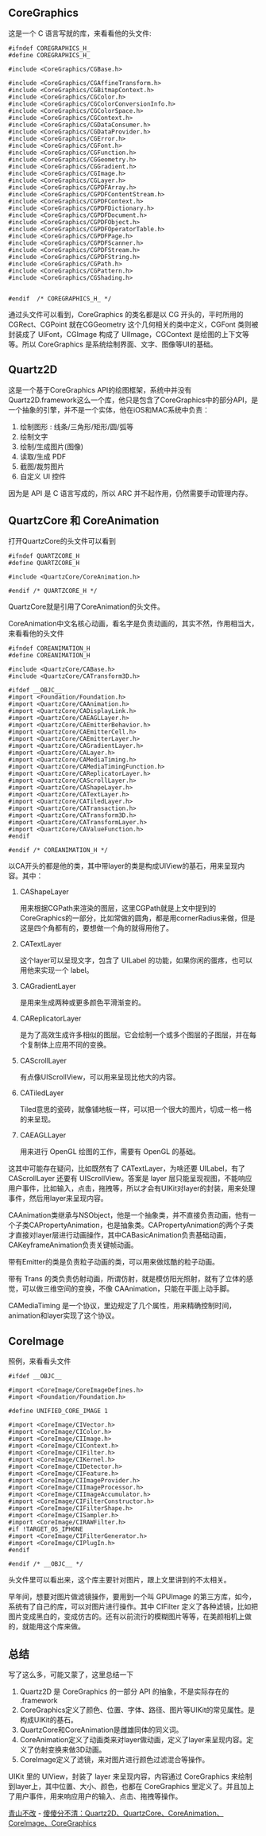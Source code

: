 
## CoreGraphics

这是一个 C 语言写就的库，来看看他的头文件:

```
#ifndef COREGRAPHICS_H_
#define COREGRAPHICS_H_

#include <CoreGraphics/CGBase.h>

#include <CoreGraphics/CGAffineTransform.h>
#include <CoreGraphics/CGBitmapContext.h>
#include <CoreGraphics/CGColor.h>
#include <CoreGraphics/CGColorConversionInfo.h>
#include <CoreGraphics/CGColorSpace.h>
#include <CoreGraphics/CGContext.h>
#include <CoreGraphics/CGDataConsumer.h>
#include <CoreGraphics/CGDataProvider.h>
#include <CoreGraphics/CGError.h>
#include <CoreGraphics/CGFont.h>
#include <CoreGraphics/CGFunction.h>
#include <CoreGraphics/CGGeometry.h>
#include <CoreGraphics/CGGradient.h>
#include <CoreGraphics/CGImage.h>
#include <CoreGraphics/CGLayer.h>
#include <CoreGraphics/CGPDFArray.h>
#include <CoreGraphics/CGPDFContentStream.h>
#include <CoreGraphics/CGPDFContext.h>
#include <CoreGraphics/CGPDFDictionary.h>
#include <CoreGraphics/CGPDFDocument.h>
#include <CoreGraphics/CGPDFObject.h>
#include <CoreGraphics/CGPDFOperatorTable.h>
#include <CoreGraphics/CGPDFPage.h>
#include <CoreGraphics/CGPDFScanner.h>
#include <CoreGraphics/CGPDFStream.h>
#include <CoreGraphics/CGPDFString.h>
#include <CoreGraphics/CGPath.h>
#include <CoreGraphics/CGPattern.h>
#include <CoreGraphics/CGShading.h>


#endif  /* COREGRAPHICS_H_ */
```

通过头文件可以看到，CoreGraphics 的类名都是以 CG 开头的，平时所用的 CGRect、CGPoint 就在CGGeometry 这个几何相关的类中定义，CGFont 类则被封装成了 UIFont，CGImage 构成了 UIImage，CGContext 是绘图的上下文等等。所以 CoreGraphics 是系统绘制界面、文字、图像等UI的基础。

## Quartz2D

这是一个基于CoreGraphics API的绘图框架，系统中并没有Quartz2D.framework这么一个库，他只是包含了CoreGraphics中的部分API，是一个抽象的引擎，并不是一个实体，他在iOS和MAC系统中负责：

1. 绘制图形 : 线条/三角形/矩形/圆/弧等
2. 绘制文字
3. 绘制/生成图片(图像)
4. 读取/生成 PDF
5. 截图/裁剪图片
6. 自定义 UI 控件

因为是 API 是 C 语言写成的，所以 ARC 并不起作用，仍然需要手动管理内存。

## QuartzCore 和 CoreAnimation

打开QuartzCore的头文件可以看到

```
#ifndef QUARTZCORE_H
#define QUARTZCORE_H

#include <QuartzCore/CoreAnimation.h>

#endif /* QUARTZCORE_H */
```

QuartzCore就是引用了CoreAnimation的头文件。

CoreAnimation中文名核心动画，看名字是负责动画的，其实不然，作用相当大，来看看他的头文件

```
#ifndef COREANIMATION_H
#define COREANIMATION_H

#include <QuartzCore/CABase.h>
#include <QuartzCore/CATransform3D.h>

#ifdef __OBJC__
#import <Foundation/Foundation.h>
#import <QuartzCore/CAAnimation.h>
#import <QuartzCore/CADisplayLink.h>
#import <QuartzCore/CAEAGLLayer.h>
#import <QuartzCore/CAEmitterBehavior.h>
#import <QuartzCore/CAEmitterCell.h>
#import <QuartzCore/CAEmitterLayer.h>
#import <QuartzCore/CAGradientLayer.h>
#import <QuartzCore/CALayer.h>
#import <QuartzCore/CAMediaTiming.h>
#import <QuartzCore/CAMediaTimingFunction.h>
#import <QuartzCore/CAReplicatorLayer.h>
#import <QuartzCore/CAScrollLayer.h>
#import <QuartzCore/CAShapeLayer.h>
#import <QuartzCore/CATextLayer.h>
#import <QuartzCore/CATiledLayer.h>
#import <QuartzCore/CATransaction.h>
#import <QuartzCore/CATransform3D.h>
#import <QuartzCore/CATransformLayer.h>
#import <QuartzCore/CAValueFunction.h>
#endif

#endif /* COREANIMATION_H */
```

以CA开头的都是他的类，其中带layer的类是构成UIView的基石，用来呈现内容。其中：

1. CAShapeLayer

	用来根据CGPath来渲染的图层，这里CGPath就是上文中提到的CoreGraphics的一部分，比如常做的圆角，都是用cornerRadius来做，但是这是四个角都有的，要想做一个角的就得用他了。

2. CATextLayer

	这个layer可以呈现文字，包含了 UILabel 的功能，如果你闲的蛋疼，也可以用他来实现一个 label。

3. CAGradientLayer

	是用来生成两种或更多颜色平滑渐变的。

4. CAReplicatorLayer

	是为了高效生成许多相似的图层。它会绘制一个或多个图层的子图层，并在每个复制体上应用不同的变换。

5. CAScrollLayer

	有点像UIScrollView，可以用来呈现比他大的内容。

6. CATiledLayer

	Tiled意思的瓷砖，就像铺地板一样，可以把一个很大的图片，切成一格一格的来呈现。

7. CAEAGLLayer

	用来进行 OpenGL 绘图的工作，需要有 OpenGL 的基础。

这其中可能存在疑问，比如既然有了 CATextLayer，为啥还要 UILabel，有了 CAScrollLayer 还要有 UIScrollView。答案是 layer 层只能呈现视图，不能响应用户事件，比如输入，点击，拖拽等，所以才会有UIKit对layer的封装，用来处理事件，然后用layer来呈现内容。

CAAnimation类继承与NSObject，他是一个抽象类，并不直接负责动画，他有一个子类CAPropertyAnimation，也是抽象类。CAPropertyAnimation的两个子类才直接对layer层进行动画操作，其中CABasicAnimation负责基础动画，CAKeyframeAnimation负责关键帧动画。

带有Emitter的类是负责粒子动画的类，可以用来做炫酷的粒子动画。

带有 Trans 的类负责仿射动画，所谓仿射，就是模仿阳光照射，就有了立体的感觉，可以做三维空间的变换，不像 CAAnimation，只能在平面上动手脚。

CAMediaTiming 是一个协议，里边规定了几个属性，用来精确控制时间，animation和layer实现了这个协议。

## CoreImage

照例，来看看头文件

```
#ifdef __OBJC__

#import <CoreImage/CoreImageDefines.h>
#import <Foundation/Foundation.h>

#define UNIFIED_CORE_IMAGE 1

#import <CoreImage/CIVector.h>
#import <CoreImage/CIColor.h>
#import <CoreImage/CIImage.h>
#import <CoreImage/CIContext.h>
#import <CoreImage/CIFilter.h>
#import <CoreImage/CIKernel.h>
#import <CoreImage/CIDetector.h>
#import <CoreImage/CIFeature.h>
#import <CoreImage/CIImageProvider.h>
#import <CoreImage/CIImageProcessor.h>
#import <CoreImage/CIImageAccumulator.h>
#import <CoreImage/CIFilterConstructor.h>
#import <CoreImage/CIFilterShape.h>
#import <CoreImage/CISampler.h>
#import <CoreImage/CIRAWFilter.h>
#if !TARGET_OS_IPHONE
#import <CoreImage/CIFilterGenerator.h>
#import <CoreImage/CIPlugIn.h>
#endif

#endif /* __OBJC__ */
```

头文件里可以看出来，这个库主要针对图片，跟上文里讲到的不太相关。

早年间，想要对图片做滤镜操作，要用到一个叫 GPUImage 的第三方库，如今，系统有了自己的库，可以对图片进行操作。其中 CIFilter 定义了各种滤镜，比如把图片变成黑白的，变成仿古的。还有以前流行的模糊图片等等，在美颜相机上做的，就能用这个库来做。

## 总结

写了这么多，可能又蒙了，这里总结一下

1. Quartz2D 是 CoreGraphics 的一部分 API 的抽象，不是实际存在的 .framework
2. CoreGraphics定义了颜色、位置、字体、路径、图片等UIKit的常见属性。是构成UIKit的基石。
3. QuartzCore和CoreAnimation是雌雄同体的同义词。
4. CoreAnimation定义了动画类来对layer做动画，定义了layer来呈现内容。定义了仿射变换来做3D动画。
5. CoreImage定义了滤镜，来对图片进行颜色过滤混合等操作。

UIKit 里的 UIView，封装了 layer 来呈现内容，内容通过 CoreGraphics 来绘制到layer上，其中位置、大小、颜色，也都在 CoreGraphics 里定义了。并且加上了用户事件，用来响应用户的输入、点击、拖拽等操作。



[青山不改](https://www.jianshu.com/u/b9fffc0fd80f) - [傻傻分不清：Quartz2D、QuartzCore、CoreAnimation、CoreImage、CoreGraphics](https://www.jianshu.com/p/397690fd4555)